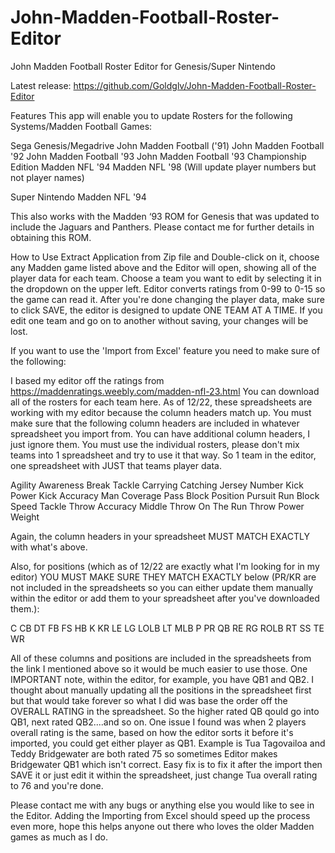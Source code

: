 # John-Madden-Football-Roster-Editor
John Madden Football Roster Editor for Genesis/Super Nintendo

Latest release: https://github.com/Goldglv/John-Madden-Football-Roster-Editor

Features
This app will enable you to update Rosters for the following Systems/Madden Football Games:

Sega Genesis/Megadrive
John Madden Football ('91)
John Madden Football '92
John Madden Football '93
John Madden Football '93 Championship Edition
Madden NFL '94
Madden NFL '98 (Will update player numbers but not player names)

Super Nintendo
Madden NFL '94

This also works with the Madden ‘93 ROM for Genesis that was updated to include the Jaguars and Panthers. Please contact me for further details in obtaining this ROM.

How to Use
Extract Application from Zip file and Double-click on it, choose any Madden game listed above and the Editor will open, showing all of the player data for each team.  Choose a team you want to edit by selecting it in the dropdown on the upper left.  Editor converts ratings from 0-99 to 0-15 so the game can read it.  After you're done changing the player data, make sure to click SAVE, the editor is designed to update ONE TEAM AT A TIME.  If you edit one team and go on to another without saving, your changes will be lost.

If you want to use the 'Import from Excel' feature you need to make sure of the following:

I based my editor off the ratings from https://maddenratings.weebly.com/madden-nfl-23.html 
You can download all of the rosters for each team here.  As of 12/22, these spreadsheets are working with my editor because the column headers match up.  You must make sure that the following column headers are included in whatever spreadsheet you import from.  You can have additional column headers, I just ignore them.  You must use the individual rosters, please don't mix teams into 1 spreadsheet and try to use it that way.  So 1 team in the editor, one spreadsheet with JUST that teams player data.

Agility
Awareness
Break Tackle
Carrying
Catching
Jersey Number
Kick Power
Kick Accuracy
Man Coverage
Pass Block
Position
Pursuit
Run Block
Speed
Tackle
Throw Accuracy Middle
Throw On The Run
Throw Power
Weight

Again, the column headers in your spreadsheet MUST MATCH EXACTLY with what's above.

Also, for positions (which as of 12/22 are exactly what I'm looking for in my editor) YOU MUST MAKE SURE THEY MATCH EXACTLY below (PR/KR are not included in the spreadsheets so you can either update them manually within the editor or add them to your spreadsheet after you've downloaded them.):

C
CB
DT
FB
FS
HB
K
KR
LE
LG
LOLB
LT
MLB
P
PR
QB
RE
RG
ROLB
RT
SS
TE
WR

All of these columns and positions are included in the spreadsheets from the link I mentioned above so it would be much easier to use those.  One IMPORTANT note, within the editor, for example, you have QB1 and QB2.  I thought about manually updating all the positions in the spreadsheet first but that would take forever so what I did was base the order off the OVERALL RATING in the spreadsheet.  So the higher rated QB qould go into QB1, next rated QB2....and so on.  One issue I found was when 2 players overall rating is the same, based on how the editor sorts it before it's imported, you could get either player as QB1.  Example is Tua Tagovailoa and Teddy Bridgewater are both rated 75 so sometimes Editor makes Bridgewater QB1 which isn't correct.  Easy fix is to fix it after the import then SAVE it or just edit it within the spreadsheet, just change Tua overall rating to 76 and you're done.

Please contact me with any bugs or anything else you would like to see in the Editor.  Adding the Importing from Excel should speed up the process even more, hope this helps anyone out there who loves the older Madden games as much as I do. 